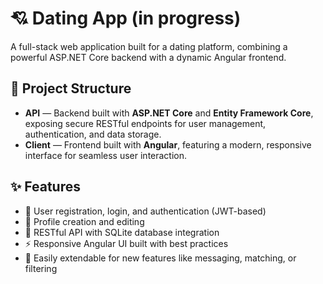 # 💘 Dating App (in progress)

A full-stack web application built for a dating platform, combining a powerful ASP.NET Core backend with a dynamic Angular frontend.

## 🧱 Project Structure

- **API** — Backend built with **ASP.NET Core** and **Entity Framework Core**, exposing secure RESTful endpoints for user management, authentication, and data storage.
- **Client** — Frontend built with **Angular**, featuring a modern, responsive interface for seamless user interaction.

## ✨ Features

- 🔐 User registration, login, and authentication (JWT-based)
- 👤 Profile creation and editing
- 📡 RESTful API with SQLite database integration
- ⚡ Responsive Angular UI built with best practices
- 🧪 Easily extendable for new features like messaging, matching, or filtering
